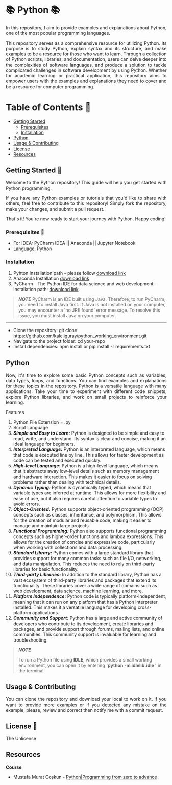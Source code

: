 # 📚 Python 📚

<p align="justify">In this repository, I aim to provide examples and explanations about Python, one of the most popular programming languages.</p>

<p align="justify">This repository serves as a comprehensive resource for utilizing Python. Its purpose is to study Python, explain syntax and its structure, and make examples to be a resource for
those who want to learn.  Through a collection of Python scripts, libraries, and documentation, users can delve deeper into the complexities of software languages, and produce a
solution to tackle complicated challenges in software development by using Python. Whether for academic learning or practical application, this repository aims to empower users with
the examples and explanations they need to cover and be a resource for computer programming.</p>


# Table of Contents 📝
- [Getting Started](#getting-started)
  - [Prerequisites](#prerequisites)
  - [Installation](#installation)
- [Python](#python)
- [Usage & Contributing](#usage--contributing)
- [License](#license)
- [Resources](#resources)

## Getting Started 🏁

<p align="justify">Welcome to the Python repository! This guide will help you get started with Python programming.</p>

<p align="justify">If you have any Python examples or tutorials that you'd like to share with others, feel free to contribute to this repository! Simply fork the
repository, make your changes, and submit a pull request.</p>

<p aling="justify">That's it! You're now ready to start your journey with Python. Happy coding!</p>

### Prerequisites 🎒

- For IDEA: PyCharm IDEA || Anaconda || Jupyter Notebook
- Language: Python

### Installation 

<ol type="1">
  <li>Pyhton Installation path - please follow <a href="https://www.python.org/downloads/">download link</a></li>
  <li>Anaconda Installation <a href="https://docs.anaconda.com/free/anaconda/install/index.html">download link</a></li>
  <li>PyCharm - The Python IDE for data science and web development - installation path: <a href="https://www.jetbrains.com/pycharm/download/?section=mac">download link</a></li>
</ol>

> **_NOTE_** PyCharm is an IDE built using Java. Therefore, to run PyCharm, you need to install Java first. If Java is not installed on your computer, you may encounter a 'no JRE found' error message. To resolve this issue, you must install Java on your computer.
<hr>
<ul>
  <li>Clone the repository: git clone https://github.com/kaleliguray/python_working_environment.git</li>
  <li>Navigate to the project folder: cd your-repo</li>
  <li>Install dependencies: npm install or pip install -r requirements.txt</li>
</ul>

## Python

<p align="justify">Now, it's time to explore some basic Python concepts such as variables, data types, loops, and functions. You can find examples and explanations for
these topics in the repository. Python is a versatile language with many applications. Take your time to experiment with different code snippets, explore
Python libraries, and work on small projects to reinforce your learning.</p>

<p aling="justify">Features</p>

<ol type="1">
  <li>Python File Extension = .py</li>
  <li>Script Language</li>
  <li><b><i>Simple and Easy to Learn:</i></b> Python is designed to be simple and easy to read, write, and understand. Its syntax is clear and concise, making it an ideal language for
    beginners.</li>
  <li><b><i>Interpreted Language:</i></b> Python is an interpreted language, which means that code is executed line by line. This allows for faster development as code can be tested and 
    executed quickly.</li>
  <li><b><i>High-level Language:</i></b> Python is a high-level language, which means that it abstracts away low-level details such as memory management and hardware interaction. This 
    makes it easier to focus on solving problems rather than dealing with technical details.</li>
  <li><b><i>Dynamic Typing:</i></b> Python is dynamically typed, which means that variable types are inferred at runtime. This allows for more flexibility and ease of use, but it also 
    requires careful attention to variable types to avoid errors.</li>
  <li><b><i>Object-Oriented:</i></b> Python supports object-oriented programming (OOP) concepts such as classes, inheritance, and polymorphism. This allows for the creation of modular 
    and reusable code, making it easier to manage and maintain large projects.</li>
  <li><b><i>Functional Programming:</i></b> Python also supports functional programming concepts such as higher-order functions and lambda expressions. This allows for the creation of 
    concise and expressive code, particularly when working with collections and data processing.</li>
  <li><b><i>Standard Library:</i></b> Python comes with a large standard library that provides support for many common tasks such as file I/O, networking, and data manipulation. This 
    reduces the need to rely on third-party libraries for basic functionality.</li>
  <li><b><i>Third-party Libraries:</i></b> In addition to the standard library, Python has a vast ecosystem of third-party libraries and packages that extend its functionality. These 
    libraries cover a wide range of domains such as web development, data science, machine learning, and more.</li>
  <li><b><i>Platform Independence:</i></b> Python code is typically platform-independent, meaning that it can run on any platform that has a Python interpreter installed. This makes it 
    a versatile language for developing cross-platform applications.</li>
  <li><b><i>Community and Support:</i></b> Python has a large and active community of developers who contribute to its development, create libraries and packages, and provide support 
    through forums, mailing lists, and online communities. This community support is invaluable for learning and troubleshooting.</li>
</ol>

> **_NOTE_** <p aling="justify">To run a Python file using <b>IDLE</b>, which provides a small working environment, you can open it by entering <b>'python -m idlelib.idle <file>'</b> in the 
  terminal</p>

## Usage & Contributing

<p align="justify">You can clone the repository and download your local to work on it. If you want to provide more examples or if you detected any mistake on the example,
please, review and correct then notify me with a commit request.</p>

## License 🪪

The Unlicense

## Resources

<p align="justify"><b>Course</b></p>
<ul>
    <li>Mustafa Murat Coşkun - <a href="https://www.udemy.com/course/sifirdan-ileri-seviyeye-python/learn/lecture/13411502#overview">Python|Programming from zero to advance</li>
</ul>

